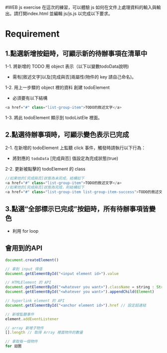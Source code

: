 #WEB js exercise 在這次的練習，可以體驗 js 如何在文件上處理資料的輸入與輸出。請打開index.html 並編輯 js/js.js 以完成以下要求。

# Requirement
## 1.點選新增按鈕時，可顯示新的待辦事項在清單中
1-1. 將新增的 TODO 用 object 表示（以下以變數todoData說明)
* 需有[敘述文字]以及[完成與否]兩屬性(物件的 key 請自己命名)。

1-2. 用上一步驟的 object 裡的資料 創建 todoElement
* 必須要有以下結構
```js
<a href="#" class="list-group-item">TODO的敘述文字</a>
```
1-3. 將此 todoElement 顯示到 todoListEle 裡面。

## 2.點選待辦事項時，可顯示變色表示已完成
2-1. 在新增的 todoElement 上監聽 click 事件，觸發時請執行以下行為：
* 將對應的 `todoData` [完成與否] 值設定為完成狀態(true)

2-2. 更新被點擊的 todoElement 的 class
```js
//如果他的[完成與否]狀態為未完成，結構如下
<a href="#" class="list-group-item">TODO的敘述文字</a>
//如果他的[完成與否]狀態為完成，則結構如下
<a href="#" class="list-group-item list-group-item-success">TODO的敘述文字</a>
```

## 3.點選“全部標示已完成”按鈕時，所有待辦事項皆變色
* 利用 for loop

## 會用到的API
```js
document.createElement()

// 拿到 input 得值
document.getElementById("<input element id>").value  

// HTMLElement 的 API
document.getElementById("<whatever you want>").className = string : String
document.getElementById("<whatever you want>").appendChild(Element)

// hyperlink element 的 API
document.getElementById("<anchor element id>").href // 設定超連結

// 新增監聽事件
element.addEventListener

// array 新增子物件
[].length // 取得 Array 裡面物件的數量

// 拿取每一個物件
for 迴圈
```
